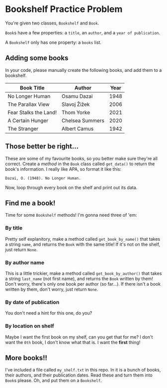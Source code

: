 # Bookshelf Practice Problem

You're given two classes, `Bookshelf` and `Book`.

`Book`s have a few properties: a `title`, an `author`, and a `year of publication`.

A `Bookshelf` only has one property: a `books` list.

## Adding some books

In your code, please manually create the following books, and add them to a bookshelf.

| Book Title            | Author          | Year |
| --------------------- | --------------- | ---- |
| No Longer Human       | Osamu Dazai     | 1948 |
| The Parallax View     | Slavoj Žižek    | 2006 |
| Fear Stalks the Land! | Thom Yorke      | 2021 |
| A Certain Hunger      | Chelsea Summers | 2020 |
| The Stranger          | Albert Camus    | 1942 |

## Those better be right...

These are some of my favourite books, so you better make sure they're all correct.
Create a _method_ in the `Book` class called `get_data()` to return the book's information. I really like APA, so format it like this:

```
Dazai, O. (1948). No Longer Human.
```

Now, loop through every book on the shelf and print out its data.

## Find me a book!

Time for some `Bookshelf` methods! I'm gonna need three of 'em:

### By title

Pretty self explanitory, make a method called `get_book_by_name()` that takes a string `name`, and returns the `Book` with the same title! If it's not on the shelf, just return `None`.

### By author name

This is a little trickier, make a method called `get_book_by_author()` that takes a string `last_name` (not first name), and returns the `Book` written by them! Don't worry, there's only one book per author (so far...). If there isn't a book written by them, don't worry, just return `None`.

### By date of publication

You don't need a hint for this one, do you?

### By location on shelf

Maybe I want the first book on my shelf, can you get that for me?
I don't want the `0th` book, I don't know what that is. I want the **first** thing!

## More books!!

I've included a file called `my_shelf.txt` in this repo. In it is a bunch of books, their authors, and their publication dates. Read these and turn them into `Book`s please. Oh, and put them on a `Bookshelf`.
